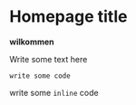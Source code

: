 # Homepage title

**wilkommen**

Write some text here

    write some code

write some `inline` code
